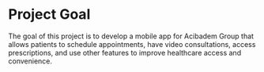 # Project Goal

The goal of this project is to develop a mobile app for Acibadem Group that allows patients to schedule appointments, have video consultations, access prescriptions, and use other features to improve healthcare access and convenience.
